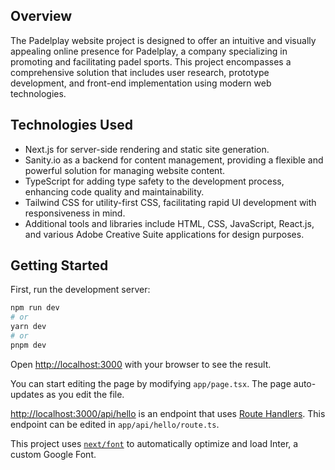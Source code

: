 ## Overview
The Padelplay website project is designed to offer an intuitive and visually appealing online presence for Padelplay, a company specializing in promoting and facilitating padel sports. This project encompasses a comprehensive solution that includes user research, prototype development, and front-end implementation using modern web technologies.

## Technologies Used
- Next.js for server-side rendering and static site generation.
- Sanity.io as a backend for content management, providing a flexible and powerful solution for managing website content.
- TypeScript for adding type safety to the development process, enhancing code quality and maintainability.
- Tailwind CSS for utility-first CSS, facilitating rapid UI development with responsiveness in mind.
- Additional tools and libraries include HTML, CSS, JavaScript, React.js, and various Adobe Creative Suite applications for design purposes.

## Getting Started

First, run the development server:

```bash
npm run dev
# or
yarn dev
# or
pnpm dev
```

Open [http://localhost:3000](http://localhost:3000) with your browser to see the result.

You can start editing the page by modifying `app/page.tsx`. The page auto-updates as you edit the file.

[http://localhost:3000/api/hello](http://localhost:3000/api/hello) is an endpoint that uses [Route Handlers](https://beta.nextjs.org/docs/routing/route-handlers). This endpoint can be edited in `app/api/hello/route.ts`.

This project uses [`next/font`](https://nextjs.org/docs/basic-features/font-optimization) to automatically optimize and load Inter, a custom Google Font.


